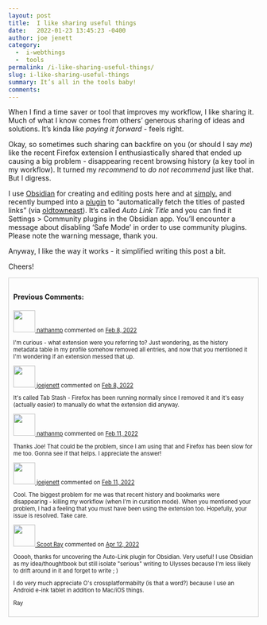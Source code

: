 ```yaml
---
layout: post
title:  I like sharing useful things
date:   2022-01-23 13:45:23 -0400
author: joe jenett
category:
  -  i-webthings
  -  tools
permalink: /i-like-sharing-useful-things/
slug: i-like-sharing-useful-things
summary: It’s all in the tools baby!
comments: 
---
```

When I find a time saver or tool that improves my workflow, I like sharing it. Much of what I know comes from others’ generous sharing of ideas and solutions. It’s kinda like _paying it forward_ - feels right.

Okay, so sometimes such sharing can backfire on you (or should I say _me_) like the recent Firefox extension I enthusiastically shared that ended up causing a big problem - disappearing recent browsing history (a key tool in my workflow). It turned my _recommend_ to _do not recommend_ just like that. But I digress.

I use [Obsidian](https://obsidian.md/) for creating and editing posts here and at [simply.](https://simply.joejenett.com/) and recently bumped into a [plugin](https://github.com/zolrath/obsidian-auto-link-title) to “automatically fetch the titles of pasted links” (via [oldtowneast](https://pinboard.in/u:oldtowneast)). It‘s called _Auto Link Title_ and you can find it Settings > Community plugins in the Obsidian app. You’ll encounter a message about disabling ‘Safe Mode’ in order to use community plugins. Please note the warning message, thank you.

Anyway, I like the way it works - it simplified writing this post a bit.

Cheers!
<div style="padding:9px;border:1px solid #ccc;">
<h4>Previous Comments:</h4>
<p style="font-size:.8em;"><a href="https://github.com/nathanmp" title=""><img src="https://avatars.githubusercontent.com/u/9063118?v=4?v=3&s=88" alt="" width="44" /> nathanmp</a> commented on <a href="https://github.com/joejenett/i.webthings/issues/4#issuecomment-1033259094" title="">Feb 8, 2022</a>
</p>
<p style="font-size:.8em;">
I'm curious - what extension were you referring to? Just wondering, as the history metadata table in my profile somehow removed all entries, and now that you mentioned it I'm wondering if an extension messed that up.
</p>
<p style="font-size:.8em;"><a href="https://github.com/joejenett" title=""><img src="https://avatars.githubusercontent.com/u/52048847?v=4?v=3&s=88" alt="" width="44" /> joejenett</a> commented on <a href="https://github.com/joejenett/i.webthings/issues/4#issuecomment-1033283885" title="">Feb 8, 2022</a>
</p>
<p style="font-size:.8em;">It's called Tab Stash - Firefox has been running normally since I removed it and it's easy (actually easier) to manually do what the extension did anyway.
</p>
<p style="font-size:.8em;"><a href="https://github.com/nathanmp" title=""><img src="https://avatars.githubusercontent.com/u/9063118?v=4?v=3&s=88" alt="" width="44" /> nathanmp</a> commented on <a href="https://github.com/joejenett/i.webthings/issues/4#issuecomment-1036400264" title="">Feb 11, 2022</a>
</p>
<p style="font-size:.8em;">
Thanks Joe! That could be the problem, since I am using that and Firefox has been slow for me too. Gonna see if that helps. I appreciate the answer!</p>
<p style="font-size:.8em;"><a href="https://github.com/joejenett" title=""><img src="https://avatars.githubusercontent.com/u/52048847?v=4?v=3&s=88" alt="" width="44" /> joejenett</a> commented on <a href="https://github.com/joejenett/i.webthings/issues/4#issuecomment-1036435235" title="">Feb 11, 2022</a>
</p>
<p style="font-size:.8em;">Cool. The biggest problem for me was that recent history and bookmarks were disappearing - killing my workflow (when I'm in curation mode). When you mentioned your problem, I had a feeling that you must have been using the extension too. Hopefully, your issue is resolved. Take care.
</p>

<p style="font-size:.8em;"><a href="https://github.com/ScootRay" title=""><img src="https://avatars.githubusercontent.com/u/12983100?v=4?v=3&s=88" alt="" width="44" /> Scoot Ray</a> commented on <a href="https://github.com/joejenett/i.webthings/issues/4#issuecomment-1096154890" title="">Apr 12, 2022</a>
</p>
<p style="font-size:.8em;">
Ooooh, thanks for uncovering the Auto-Link plugin for Obsidian. Very useful! I use Obsidian as my idea/thoughtbook but still isolate "serious" writing to Ulysses because I'm less likely to drift around in it and forget to write ; )
</p>
<p style="font-size:.8em;">
I do very much appreciate O's crossplatformabilty (is that a word?) because I use an Android e-ink tablet in addition to Mac/iOS things.
</p>
<p style="font-size:.8em;">
Ray
</p>
</div>
<a style="display:none;" href="https://brid.gy/publish/twitter"><small>(cross-posted to twitter)</small></a>
<data class="p-bridgy-omit-link" value="false"></data>
